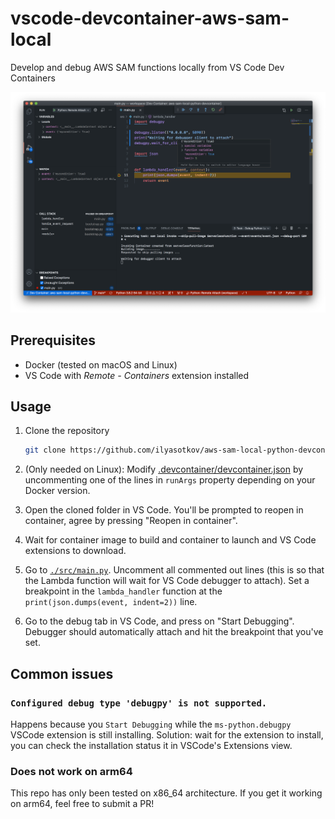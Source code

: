 #  vscode-devcontainer-aws-sam-local

Develop and debug AWS SAM functions locally from VS Code Dev Containers

![Debug Tab UI in VS Code](assets/screenshot.png)

## Prerequisites

- Docker (tested on macOS and Linux)
- VS Code with *Remote - Containers* extension installed

## Usage

1. Clone the repository
    ```sh
    git clone https://github.com/ilyasotkov/aws-sam-local-python-devcontainer.git
    ```
2. (Only needed on Linux): Modify [.devcontainer/devcontainer.json](https://github.com/ilyasotkov/aws-sam-local-python-devcontainer/blob/main/.devcontainer/devcontainer.json) by uncommenting one of the lines in `runArgs` property depending on your Docker version.

3. Open the cloned folder in VS Code. You'll be prompted to reopen in container, agree by pressing "Reopen in container".
3. Wait for container image to build and container to launch and VS Code extensions to download.
4. Go to [`./src/main.py`](https://github.com/ilyasotkov/aws-sam-local-python-devcontainer/blob/main/src/main.py). Uncomment all commented out lines (this is so that the Lambda function will wait for VS Code debugger to attach). Set a breakpoint in the `lambda_handler` function at the `print(json.dumps(event, indent=2))` line.
5. Go to the debug tab in VS Code, and press on "Start Debugging". Debugger should automatically attach and hit the breakpoint that you've set.

## Common issues

### `Configured debug type 'debugpy' is not supported.`

Happens because you `Start Debugging` while the `ms-python.debugpy` VSCode extension is still installing. Solution: wait for the extension to install, you can check the installation status it in VSCode's Extensions view.

### Does not work on arm64

This repo has only been tested on x86_64 architecture. If you get it working on arm64, feel free to submit a PR!
